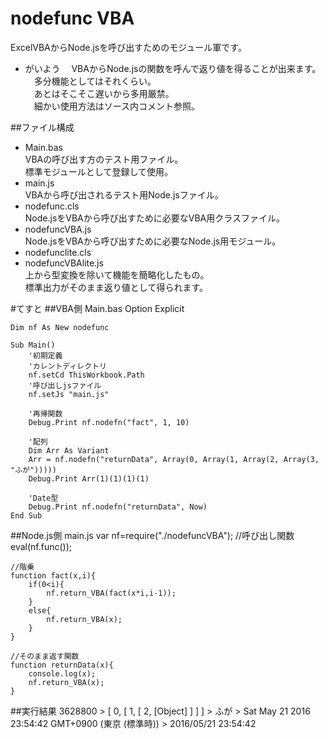 # nodefunc VBA
  ExcelVBAからNode.jsを呼び出すためのモジュール軍です。  
  
* がいよう
　VBAからNode.jsの関数を呼んで返り値を得ることが出来ます。  
　多分機能としてはそれくらい。  
　あとはそこそこ遅いから多用厳禁。  
　細かい使用方法はソース内コメント参照。  
    
##ファイル構成
* Main.bas  
VBAの呼び出す方のテスト用ファイル。  
標準モジュールとして登録して使用。  
* main.js  
VBAから呼び出されるテスト用Node.jsファイル。  
* nodefunc.cls  
Node.jsをVBAから呼び出すために必要なVBA用クラスファイル。  
* nodefuncVBA.js  
Node.jsをVBAから呼び出すために必要なNode.js用モジュール。  
* nodefunclite.cls  
* nodefuncVBAlite.js  
上から型変換を除いて機能を簡略化したもの。  
標準出力がそのまま返り値として得られます。  
  
#てすと
##VBA側 Main.bas
	Option Explicit

	Dim nf As New nodefunc
	
	Sub Main()
	    '初期定義
	    'カレントディレクトリ
	    nf.setCd ThisWorkbook.Path
	    '呼び出しjsファイル
	    nf.setJs "main.js"
	
	    '再帰関数
	    Debug.Print nf.nodefn("fact", 1, 10)
	
	    '配列
	    Dim Arr As Variant
	    Arr = nf.nodefn("returnData", Array(0, Array(1, Array(2, Array(3, "ふが")))))
	    Debug.Print Arr(1)(1)(1)(1)
	
	    'Date型
	    Debug.Print nf.nodefn("returnData", Now)
	End Sub

##Node.js側 main.js
	var nf=require("./nodefuncVBA");
	//呼び出し関数
	eval(nf.func());
	
	//階乗
	function fact(x,i){
		if(0<i){
			nf.return_VBA(fact(x*i,i-1));
		}
		else{
			nf.return_VBA(x);
		}
	}
	
	//そのまま返す関数
	function returnData(x){
		console.log(x);
		nf.return_VBA(x);
	}

##実行結果
	 3628800 
	> [ 0, [ 1, [ 2, [Object] ] ] ]
	> 
	ふが
	> Sat May 21 2016 23:54:42 GMT+0900 (東京 (標準時))
	> 
	2016/05/21 23:54:42 

